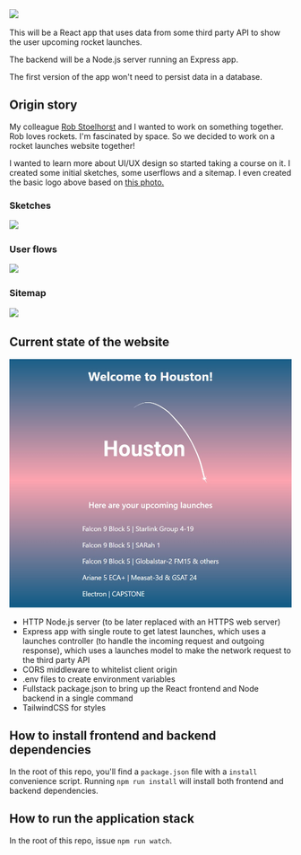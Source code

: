 <img src="https://user-images.githubusercontent.com/6435319/174154236-ac2fd913-d362-465a-af3e-26dffb8885d8.jpg" width="250"/>

This will be a React app that uses data from some third party API to show the user
upcoming rocket launches. 

The backend will be a Node.js server running an Express app. 

The first version of the app won't need to persist data in a database. 

## Origin story

My colleague [Rob Stoelhorst](https://robertstoelhorst.com/) and I wanted to work on something together. Rob loves rockets. I'm fascinated by space. So we decided to work on a rocket launches website together!

I wanted to learn more about UI/UX design so started taking a course on it. I created some initial sketches, some userflows and a sitemap. I even created the basic logo above based on [this photo.](https://unsplash.com/photos/-p-KCm6xB9I)
### Sketches

<img 
     src="https://user-images.githubusercontent.com/6435319/174151878-05ea8666-0abb-4c9e-aa47-d320b8eaf3f7.jpg" 
     width=500 
/>

### User flows

<img 
     src="https://user-images.githubusercontent.com/6435319/174151897-d84ab937-9f07-424a-ad3f-6fb821620538.jpg" 
     width=500 
/>

### Sitemap
<img 
     src="https://user-images.githubusercontent.com/6435319/174151902-a5b37723-b4c2-4751-9b7d-7514286cfc90.jpg" 
     width=500 
/>

## Current state of the website

![](houston-current-state.jpg)

* HTTP Node.js server (to be later replaced with an HTTPS web server)
* Express app with single route to get latest launches, which uses a launches controller (to handle the incoming request and outgoing response), which uses a launches model to make the network request to the third party API 
* CORS middleware to whitelist client origin
* .env files to create environment variables
* Fullstack package.json to bring up the React frontend and Node backend in a single command 
* TailwindCSS for styles

## How to install frontend and backend dependencies

In the root of this repo, you'll find a `package.json` file with a `install` convenience script. Running `npm run install` will install both frontend and backend dependencies.  

## How to run the application stack

In the root of this repo, issue `npm run watch`. 
